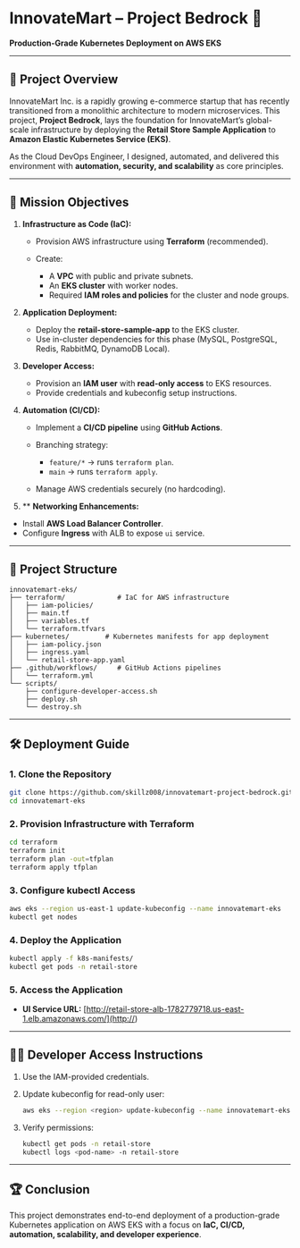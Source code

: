 
# InnovateMart – Project Bedrock 🚀

**Production-Grade Kubernetes Deployment on AWS EKS**

---

## 📌 Project Overview

InnovateMart Inc. is a rapidly growing e-commerce startup that has recently transitioned from a monolithic architecture to modern microservices. This project, **Project Bedrock**, lays the foundation for InnovateMart’s global-scale infrastructure by deploying the **Retail Store Sample Application** to **Amazon Elastic Kubernetes Service (EKS)**.

As the Cloud DevOps Engineer, I designed, automated, and delivered this environment with **automation, security, and scalability** as core principles.

---

## 🎯 Mission Objectives

1. **Infrastructure as Code (IaC):**

   * Provision AWS infrastructure using **Terraform** (recommended).
   * Create:

     * A **VPC** with public and private subnets.
     * An **EKS cluster** with worker nodes.
     * Required **IAM roles and policies** for the cluster and node groups.

2. **Application Deployment:**

   * Deploy the **retail-store-sample-app** to the EKS cluster.
   * Use in-cluster dependencies for this phase (MySQL, PostgreSQL, Redis, RabbitMQ, DynamoDB Local).

3. **Developer Access:**

   * Provision an **IAM user** with **read-only access** to EKS resources.
   * Provide credentials and kubeconfig setup instructions.

4. **Automation (CI/CD):**

   * Implement a **CI/CD pipeline** using **GitHub Actions**.
   * Branching strategy:

     * `feature/*` → runs `terraform plan`.
     * `main` → runs `terraform apply`.
   * Manage AWS credentials securely (no hardcoding).

5. ** **Networking Enhancements:**

  * Install **AWS Load Balancer Controller**.
  * Configure **Ingress** with ALB to expose `ui` service.
---

## 📂 Project Structure

```
innovatemart-eks/
├── terraform/             # IaC for AWS infrastructure
│   ├── iam-policies/
│   ├── main.tf
│   ├── variables.tf
│   └── terraform.tfvars
├── kubernetes/         # Kubernetes manifests for app deployment
│   ├── iam-policy.json
│   ├── ingress.yaml
│   └── retail-store-app.yaml
├── .github/workflows/     # GitHub Actions pipelines
│   └── terraform.yml
└── scripts/         
    ├── configure-developer-access.sh
    ├── deploy.sh
    └── destroy.sh
```

---

## 🛠️ Deployment Guide

### 1. Clone the Repository

```bash
git clone https://github.com/skillz008/innovatemart-project-bedrock.git
cd innovatemart-eks
```

### 2. Provision Infrastructure with Terraform

```bash
cd terraform
terraform init
terraform plan -out=tfplan
terraform apply tfplan
```

### 3. Configure kubectl Access

```bash
aws eks --region us-east-1 update-kubeconfig --name innovatemart-eks
kubectl get nodes
```

### 4. Deploy the Application

```bash
kubectl apply -f k8s-manifests/
kubectl get pods -n retail-store
```

### 5. Access the Application

* **UI Service URL:** [http://retail-store-alb-1782779718.us-east-1.elb.amazonaws.com/](http://<ALB-DNS-Name>)

---

## 👩‍💻 Developer Access Instructions

1. Use the IAM-provided credentials.
2. Update kubeconfig for read-only user:

   ```bash
   aws eks --region <region> update-kubeconfig --name innovatemart-eks --profile dev-readonly
   ```
3. Verify permissions:

   ```bash
   kubectl get pods -n retail-store
   kubectl logs <pod-name> -n retail-store
   ```

---

## 🏆 Conclusion

This project demonstrates end-to-end deployment of a production-grade Kubernetes application on AWS EKS with a focus on **IaC, CI/CD, automation, scalability, and developer experience**.
